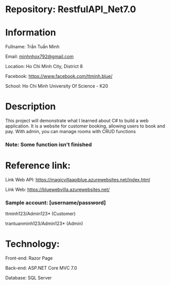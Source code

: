# Repository: RestfulAPI_Net7.0

# Information

Fullname: Trần Tuấn Minh

Email: minhnhox792@gmail.com

Location: Ho Chi Minh City, District 8

Facebook: https://www.facebook.com/ttminh.blue/

School: Ho Chi Minh University Of Science - K20


# Description

This project will demonstrate what I learned about C# to build a web application. It is a website for customer booking, allowing users to book and pay. With admin, you can manage rooms with CRUD functions

### Note: Some function isn't finished


# Reference link:

Link Web API: https://magicvillaapiblue.azurewebsites.net/index.html

Link Web: https://bluewebvilla.azurewebsites.net/

### Sample account: [username/password]

ttminh123/Admin123* (Customer)  

trantuanminh123/Admin123* (Admin)


# Technology:

Front-end: Razor Page

Back-end: ASP.NET Core MVC 7.0

Database: SQL Server
